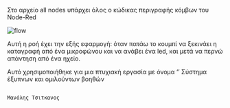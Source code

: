 Στο αρχείο all nodes υπάρχει όλος ο κώδικας περιγραφής κόμβων του Node-Red

![flow](https://user-images.githubusercontent.com/79849801/115114988-afe91480-9f9a-11eb-8286-1bfd24315506.PNG)


Αυτή η ροή έχει την εξής εφαρμογή: όταν πατάω το κουμπί να ξεκινάει η καταγραφή από ένα μικροφώνου και να ανάβει ένα led, και μετά να περνώ απάντηση από ένα ηχείο. 

Αυτό χρησιμοποιήθηκε για μια πτυχιακή εργασία με όνομα  ‘’ Σύστημα έξυπνων και ομιλούντων βοηθών 

                                                                                                    Μανόλης Τσιτκανος
